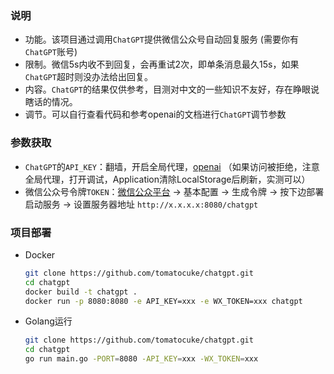### 说明
- 功能。该项目通过调用`ChatGPT`提供微信公众号自动回复服务 (需要你有`ChatGPT`账号)
- 限制。微信5s内收不到回复，会再重试2次，即单条消息最久15s，如果`ChatGPT`超时则没办法给出回复。
- 内容。`ChatGPT`的结果仅供参考，目测对中文的一些知识不友好，存在睁眼说瞎话的情况。
- 调节。可以自行查看代码和参考openai的文档进行`ChatGPT`调节参数


### 参数获取
- `ChatGPT`的`API_KEY`：翻墙，开启全局代理，[openai](https://beta.openai.com/account/api-keys) （如果访问被拒绝，注意全局代理，打开调试，Application清除LocalStorage后刷新，实测可以）
- 微信公众号令牌`TOKEN`：[微信公众平台](https://mp.weixin.qq.com/) -> 基本配置 -> 生成令牌 -> 按下边部署启动服务 -> 设置服务器地址 `http://x.x.x.x:8080/chatgpt`


### 项目部署
- Docker 
  ```bash
  git clone https://github.com/tomatocuke/chatgpt.git
  cd chatgpt
  docker build -t chatgpt .
  docker run -p 8080:8080 -e API_KEY=xxx -e WX_TOKEN=xxx chatgpt
  ```
- Golang运行
  ```bash 
  git clone https://github.com/tomatocuke/chatgpt.git
  cd chatgpt
  go run main.go -PORT=8080 -API_KEY=xxx -WX_TOKEN=xxx 
  ```


